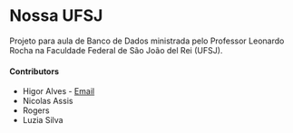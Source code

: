 # Nossa UFSJ

Projeto para aula de Banco de Dados ministrada pelo Professor Leonardo Rocha na Faculdade Federal de São João del Rei (UFSJ).

#### Contributors

- Higor Alves - [Email](Goodyearalves@gmail.com)
- Nicolas Assis
- Rogers
- Luzia Silva
